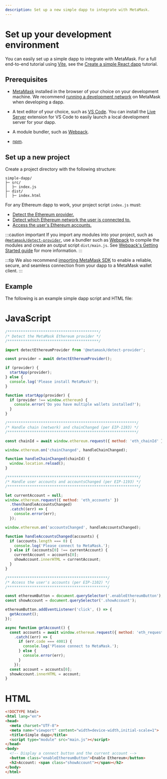```yaml
---
description: Set up a new simple dapp to integrate with MetaMask.
---
```


# Set up your development environment

You can easily set up a simple dapp to integrate with MetaMask.
For a full end-to-end tutorial using [Vite](https://v3.vitejs.dev/guide/), see the
[Create a simple React dapp](../tutorials/simple-react-dapp-local-state.md) tutorial.

## Prerequisites

- [MetaMask](https://metamask.io/) installed in the browser of your choice on your development
  machine.
  We recommend [running a development network](run-development-network.md) on MetaMask when
  developing a dapp.

- A text editor of your choice, such as [VS Code](https://code.visualstudio.com/).
  You can install the [Live Server](https://marketplace.visualstudio.com/items?itemName=ritwickdey.LiveServer)
  extension for VS Code to easily launch a local development server for your dapp.

- A module bundler, such as [Webpack](https://github.com/webpack/webpack).

- [npm](https://docs.npmjs.com/downloading-and-installing-node-js-and-npm).

## Set up a new project

Create a project directory with the following structure:

```text
simple-dapp/
├─ src/
│  ├─ index.js
├─ dist/
│  ├─ index.html
```

For any Ethereum dapp to work, your project script `index.js` must:

- [Detect the Ethereum provider.](detect-metamask.md)
- [Detect which Ethereum network the user is connected to.](detect-network.md)
- [Access the user's Ethereum accounts.](access-accounts.md)

:::caution important
If you import any modules into your project, such as
[`@metamask/detect-provider`](https://github.com/MetaMask/detect-provider), use a bundler such as
[Webpack](https://github.com/webpack/webpack) to compile the modules and create an output script
`dist/main.js`.
See [Webpack's Getting Started guide](https://webpack.js.org/guides/getting-started/) for more information.
:::

:::tip
We also recommend [importing MetaMask SDK](../how-to/use-sdk/index.md) to enable a reliable, secure,
and seamless connection from your dapp to a MetaMask wallet client.
:::

## Example

The following is an example simple dapp script and HTML file:

<!--tabs-->

# JavaScript

```javascript title="index.js"
/*****************************************/
/* Detect the MetaMask Ethereum provider */
/*****************************************/

import detectEthereumProvider from '@metamask/detect-provider';

const provider = await detectEthereumProvider();

if (provider) {
  startApp(provider);
} else {
  console.log('Please install MetaMask!');
}

function startApp(provider) {
  if (provider !== window.ethereum) {
    console.error('Do you have multiple wallets installed?');
  }
}

/**********************************************************/
/* Handle chain (network) and chainChanged (per EIP-1193) */
/**********************************************************/

const chainId = await window.ethereum.request({ method: 'eth_chainId' });

window.ethereum.on('chainChanged', handleChainChanged);

function handleChainChanged(chainId) {
  window.location.reload();
}

/***********************************************************/
/* Handle user accounts and accountsChanged (per EIP-1193) */
/***********************************************************/

let currentAccount = null;
window.ethereum.request({ method: 'eth_accounts' })
  .then(handleAccountsChanged)
  .catch((err) => {
    console.error(err);
  });

window.ethereum.on('accountsChanged', handleAccountsChanged);

function handleAccountsChanged(accounts) {
  if (accounts.length === 0) {
    console.log('Please connect to MetaMask.');
  } else if (accounts[0] !== currentAccount) {
    currentAccount = accounts[0];
    showAccount.innerHTML = currentAccount;
  }
}

/*********************************************/
/* Access the user's accounts (per EIP-1102) */
/*********************************************/

const ethereumButton = document.querySelector('.enableEthereumButton');
const showAccount = document.querySelector('.showAccount');

ethereumButton.addEventListener('click', () => {
  getAccount();
});

async function getAccount() {
  const accounts = await window.ethereum.request({ method: 'eth_requestAccounts' })
    .catch((err) => {
      if (err.code === 4001) {
        console.log('Please connect to MetaMask.');
      } else {
        console.error(err);
      }
    });
  const account = accounts[0];
  showAccount.innerHTML = account;
}
```

# HTML

```html title="index.html"
<!DOCTYPE html>
<html lang="en">
<head>
  <meta charset="UTF-8">
  <meta name="viewport" content="width=device-width,initial-scale=1">
  <title>Simple dapp</title>
  <script type="module" src="main.js"></script>
</head>
<body>
  <!-- Display a connect button and the current account -->
  <button class="enableEthereumButton">Enable Ethereum</button>
  <h2>Account: <span class="showAccount"></span></h2>
</body>
</html>
```

<!--/tabs-->
